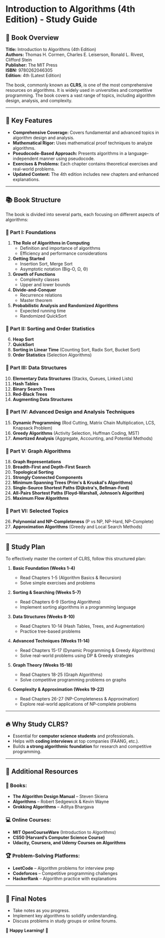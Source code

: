 # Introduction to Algorithms (4th Edition) - Study Guide

## 📖 Book Overview
**Title:** Introduction to Algorithms (4th Edition)  
**Authors:** Thomas H. Cormen, Charles E. Leiserson, Ronald L. Rivest, Clifford Stein  
**Publisher:** The MIT Press  
**ISBN:** 9780262046305  
**Edition:** 4th (Latest Edition)  

The book, commonly known as **CLRS**, is one of the most comprehensive resources on algorithms. It is widely used in universities and competitive programming. The book covers a vast range of topics, including algorithm design, analysis, and complexity.

---
## 📌 Key Features
- **Comprehensive Coverage:** Covers fundamental and advanced topics in algorithm design and analysis.
- **Mathematical Rigor:** Uses mathematical proof techniques to analyze algorithms.
- **Pseudocode-Based Approach:** Presents algorithms in a language-independent manner using pseudocode.
- **Exercises & Problems:** Each chapter contains theoretical exercises and real-world problems.
- **Updated Content:** The 4th edition includes new chapters and enhanced explanations.

---
## 📚 Book Structure
The book is divided into several parts, each focusing on different aspects of algorithms:

### **📌 Part I: Foundations**
1. **The Role of Algorithms in Computing**
   - Definition and importance of algorithms
   - Efficiency and performance considerations
2. **Getting Started**
   - Insertion Sort, Merge Sort
   - Asymptotic notation (Big-O, Ω, Θ)
3. **Growth of Functions**
   - Complexity classes
   - Upper and lower bounds
4. **Divide-and-Conquer**
   - Recurrence relations
   - Master theorem
5. **Probabilistic Analysis and Randomized Algorithms**
   - Expected running time
   - Randomized QuickSort

### **📌 Part II: Sorting and Order Statistics**
6. **Heap Sort**
7. **QuickSort**
8. **Sorting in Linear Time** (Counting Sort, Radix Sort, Bucket Sort)
9. **Order Statistics** (Selection Algorithms)

### **📌 Part III: Data Structures**
10. **Elementary Data Structures** (Stacks, Queues, Linked Lists)
11. **Hash Tables**
12. **Binary Search Trees**
13. **Red-Black Trees**
14. **Augmenting Data Structures**

### **📌 Part IV: Advanced Design and Analysis Techniques**
15. **Dynamic Programming** (Rod Cutting, Matrix Chain Multiplication, LCS, Knapsack Problem)
16. **Greedy Algorithms** (Activity Selection, Huffman Coding, MST)
17. **Amortized Analysis** (Aggregate, Accounting, and Potential Methods)

### **📌 Part V: Graph Algorithms**
18. **Graph Representations**
19. **Breadth-First and Depth-First Search**
20. **Topological Sorting**
21. **Strongly Connected Components**
22. **Minimum Spanning Trees (Prim's & Kruskal's Algorithms)**
23. **Single-Source Shortest Paths (Dijkstra's, Bellman-Ford)**
24. **All-Pairs Shortest Paths (Floyd-Warshall, Johnson’s Algorithm)**
25. **Maximum Flow Algorithms**

### **📌 Part VI: Selected Topics**
26. **Polynomial and NP-Completeness** (P vs NP, NP-Hard, NP-Complete)
27. **Approximation Algorithms** (Greedy and Local Search Methods)

---
## 📌 Study Plan
To effectively master the content of CLRS, follow this structured plan:

1. **Basic Foundation (Weeks 1-4)**
   - Read Chapters 1-5 (Algorithm Basics & Recursion)
   - Solve simple exercises and problems
   
2. **Sorting & Searching (Weeks 5-7)**
   - Read Chapters 6-9 (Sorting Algorithms)
   - Implement sorting algorithms in a programming language

3. **Data Structures (Weeks 8-10)**
   - Read Chapters 10-14 (Hash Tables, Trees, and Augmentation)
   - Practice tree-based problems

4. **Advanced Techniques (Weeks 11-14)**
   - Read Chapters 15-17 (Dynamic Programming & Greedy Algorithms)
   - Solve real-world problems using DP & Greedy strategies

5. **Graph Theory (Weeks 15-18)**
   - Read Chapters 18-25 (Graph Algorithms)
   - Solve competitive programming problems on graphs

6. **Complexity & Approximation (Weeks 19-22)**
   - Read Chapters 26-27 (NP-Completeness & Approximation)
   - Explore real-world applications of NP-complete problems

---
## 🔥 Why Study CLRS?
- Essential for **computer science students** and professionals.
- Helps with **coding interviews** at top companies (FAANG, etc.).
- Builds **a strong algorithmic foundation** for research and competitive programming.

---
## 📌 Additional Resources
### 📖 Books:
- **The Algorithm Design Manual** – Steven Skiena
- **Algorithms** – Robert Sedgewick & Kevin Wayne
- **Grokking Algorithms** – Aditya Bhargava

### 💻 Online Courses:
- **MIT OpenCourseWare** (Introduction to Algorithms)
- **CS50 (Harvard’s Computer Science Course)**
- **Udacity, Coursera, and Udemy Courses on Algorithms**

### 🏆 Problem-Solving Platforms:
- **LeetCode** – Algorithm problems for interview prep
- **Codeforces** – Competitive programming challenges
- **HackerRank** – Algorithm practice with explanations

---
## 📢 Final Notes
- Take notes as you progress.
- Implement key algorithms to solidify understanding.
- Discuss problems in study groups or online forums.

🚀 **Happy Learning!** 🚀

